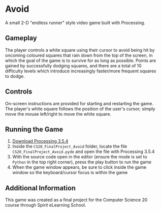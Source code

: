 # Avoid
A small 2-D "endless runner" style video game built with Processing.

## Gameplay
The player controls a white square using their cursor to avoid being hit by oncoming coloured squares that rain down from the top of the screen, in which the goal of the game is to survive for as long as possible. Points are gained by successfully dodging squares, and there are a total of 10 difficulty levels which introduce increasingly faster/more frequent squares to dodge.

## Controls
On-screen instructions are provided for starting and restarting the game. The player's white square follows the position of the user's cursor; simply move the mouse left/right to move the white square.

## Running the Game
1. [Download Processing 3.5.4](https://processing.org/releases#:~:text=Version%203.5.4%20%2D,17%2C%202020)
2. Inside the `CS20_FinalProject_Avoid` folder, locate the file `CS20_FinalProject_Avoid.pyde` and open the file with Processing 3.5.4
3. With the source code open in the editor (ensure the mode is set to `Python` in the top right corner), press the play button to run the game
4. When the game window appears, be sure to click inside the game window so the keyboard/cursor focus is within the game

## Additional Information
This game was created as a final project for the Computer Science 20 course through Spirit eLearning School.
